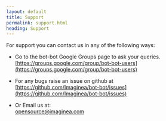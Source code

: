 ```yaml
---
layout: default
title: Support
permalink: support.html
heading: Support
---
```

For support you can contact us in any of the following ways:

- Go to the bot-bot Google Groups page to ask your queries.</br>
	[https://groups.google.com/group/bot-bot-users](https://groups.google.com/group/bot-bot-users)

- For any bugs raise an issue on github at</br>
[https://github.com/Imaginea/bot-bot/issues](https://github.com/Imaginea/bot-bot/issues)

- Or Email us at:</br>
[opensource@imaginea.com](mailto:opensource@imaginea.com)